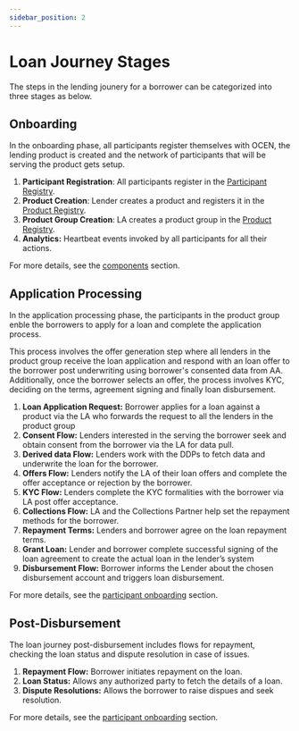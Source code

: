 ```yaml
---
sidebar_position: 2
---
```


# Loan Journey Stages

The steps in the lending jounery for a borrower can be categorized into three stages as below.

## Onboarding

In the onboarding phase, all participants register themselves with OCEN, the lending product is created and the network of participants that will be serving the product gets setup.

1. **Participant Registration**: All participants register in the [Participant Registry](../components/participant_registry).
2. **Product Creation**: Lender creates a product and registers it in the [Product Registry](../components/product_registry).
3. **Product Group Creation**: LA creates a product group in the [Product Registry](../components/product_registry).
4. **Analytics:** Heartbeat events invoked by all participants for all their actions.

For more details, see the [components](../components/components_overview) section.

## Application Processing

In the application processing phase, the participants in the product group enble the borrowers to apply for a loan and complete the application process. 

This process involves the offer generation step where all lenders in the product group receive the loan application and respond with an loan offer to the borrower post underwriting using borrower's consented data from AA. Additionally, once the borrower selects an offer, the process involves KYC, deciding on the terms, agreement signing and finally loan disbursement.

1. **Loan Application Request:** Borrower applies for a loan against a product via the LA who forwards the request to all the lenders in the product group
2. **Consent Flow:** Lenders interested in the serving the borrower seek and obtain consent from the borrower via the LA for data pull.
3. **Derived data Flow:** Lenders work with the DDPs to fetch data and underwrite the loan for the borrower.
4. **Offers Flow:** Lenders notify the LA of their loan offers and complete the offer acceptance or rejection by the borrower.
5. **KYC Flow:** Lenders complete the KYC formalities with the borrower via LA post offer acceptance.
6. **Collections Flow:** LA and the Collections Partner help set the repayment methods for the borrower.
7. **Repayment Terms:** Lenders and borrower agree on the loan repayment terms.
8. **Grant Loan:** Lender and borrower complete successful signing of the loan agreement to create the actual loan in the lender’s system
9. **Disbursement Flow:** Borrower informs the Lender about the chosen disbursement account and triggers loan disbursement.

For more details, see the [participant onboarding](../participant_onboarding/participant_overview) section.

## Post-Disbursement

The loan journey post-disbursement includes flows for repayment, checking the loan status and dispute resolution in case of issues.

1. **Repayment Flow:** Borrower initiates repayment on the loan.
2. **Loan Status:** Allows any authorized party to fetch the details of a loan.
3. **Dispute Resolutions:** Allows the borrower to raise dispues and seek resolution.

For more details, see the [participant onboarding](../participant_onboarding/participant_overview) section.
